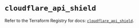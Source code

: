 # `cloudflare_api_shield`

Refer to the Terraform Registry for docs: [`cloudflare_api_shield`](https://registry.terraform.io/providers/cloudflare/cloudflare/5.8.2/docs/resources/api_shield).

